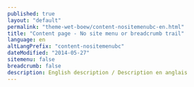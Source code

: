 ```yaml
---
published: true
layout: "default"
permalink: "theme-wet-boew/content-nositemenubc-en.html"
title: "Content page - No site menu or breadcrumb trail"
language: en
altLangPrefix: "content-nositemenubc"
dateModified: "2014-05-27"
sitemenu: false
breadcrumb: false
description: English description / Description en anglais
---
```


